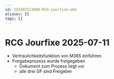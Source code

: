 ```yaml
---
id: 202507111000-RCG-jourfixe-aho
aliases: []
tags: []
---
```


# RCG Jourfixe 2025-07-11

- Vertraulichkeitsfunktion von M365 einführen
- Freigabeprozess wurde freigegeben
  - Dokument zum Prozess liegt vor
  - alle drei GF sind Freigeber
